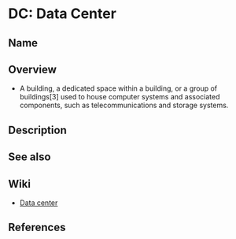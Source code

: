 # DC: Data Center

## Name

## Overview
- A building, a dedicated space within a building, or a group of buildings[3] used to house computer systems and associated components, such as telecommunications and storage systems.

## Description

## See also

## Wiki
- [Data center](https://en.wikipedia.org/wiki/Data_center)

## References
